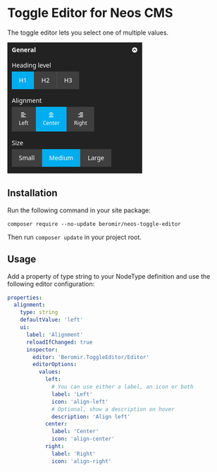 # Toggle Editor for Neos CMS

The toggle editor lets you select one of multiple values.

![Example of the toggle editor in the Neos CMS backend](./docs/images/editor-example.png)

## Installation
Run the following command in your site package:
```
composer require --no-update beromir/neos-toggle-editor
```
Then run `composer update` in your project root.

## Usage

Add a property of type string to your NodeType definition and use the following editor configuration:

```yaml
properties:
  alignment:
    type: string
    defaultValue: 'left'
    ui:
      label: 'Alignment'
      reloadIfChanged: true
      inspector:
        editor: 'Beromir.ToggleEditor/Editor'
        editorOptions:
          values:
            left:
              # You can use either a label, an icon or both
              label: 'Left'
              icon: 'align-left'
              # Optional, show a description on hover
              description: 'Align left'
            center:
              label: 'Center'
              icon: 'align-center'
            right:
              label: 'Right'
              icon: 'align-right'
```
